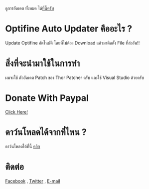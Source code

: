 
ดูการอัดเดต ทั้งหมด ได้[ที่นี้ครับ](http://boyphongsakornproject.tumblr.com/)
# Optifine Auto Updater คืออะไร ?
Update Optifine อัตโนมัติ โดยที่ไม่ต้อง Download แล้วมาติดตั้ง File ที่ล่ะอัน!!
# สิ่งที่จะนำมาใช้ในการทำ
ผมจะใช้ ตัวอัดเดต Patch ของ Thor Patcher ครับ และใช้ Visual Studio ด้วยครับ
# Donate With Paypal
[Click Here!](https://streampro.io/tip/yoyoyo1556)
# ดาว์นโหลดได้จากที่ไหน ?
ดาว์นโหลดได้ที่นี้ [คลิก](http://ouo.io/5u80j)

# ติดต่อ
[Facebook](https://www.facebook.com/boyphongsakorn.ga) , [Twitter](https://twitter.com/BoyPhongsako_ga) ,  [E-mail](mailto:boyphongsakorn@outlook.com)
